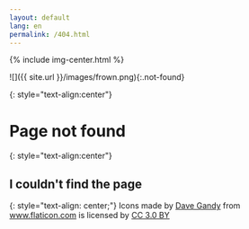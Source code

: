 ```yaml
---
layout: default
lang: en
permalink: /404.html
---
```

{% include img-center.html %}

![]({{ site.url }}/images/frown.png){:.not-found}

{: style="text-align:center"}
# Page not found

{: style="text-align:center"}
## I couldn't find the page

{: style="text-align: center;"}
Icons made by <a href="https://www.flaticon.com/authors/dave-gandy"
title="Dave Gandy">Dave Gandy</a> from
<a href="https://www.flaticon.com/" 
title="Flaticon">www.flaticon.com</a> is licensed by
<a href="http://creativecommons.org/licenses/by/3.0/" title="Creative Commons BY 3.0" target="_blank">CC 3.0 BY</a>

